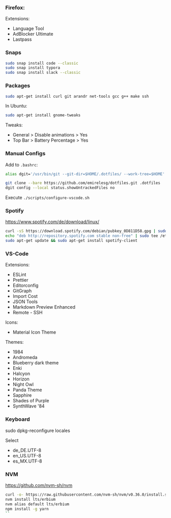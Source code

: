 ### Firefox:

Extensions:
- Language Tool
- AdBlocker Ultimate
- Lastpass

### Snaps

```bash
sudo snap install code --classic
sudo snap install typora
sudo snap install slack --classic
```

### Packages

```bash
sudo apt-get install curl git arandr net-tools gcc g++ make ssh
```

In Ubuntu:
```bash
sudo apt-get install gnome-tweaks
```

Tweaks:
- General > Disable animations > Yes
- Top Bar > Battery Percentage > Yes

### Manual Configs

Add to `.bashrc`: 

```bash
alias dgit='/usr/bin/git --git-dir=$HOME/.dotfiles/ --work-tree=$HOME'
```

```bash
git clone --bare https://github.com/emirelesg/dotfiles.git .dotfiles
dgit config --local status.showUntrackedFiles no
```

Execute `./scripts/configure-vscode.sh`

### Spotify

https://www.spotify.com/de/download/linux/

```bash
curl -sS https://download.spotify.com/debian/pubkey_0D811D58.gpg | sudo apt-key add - 
echo "deb http://repository.spotify.com stable non-free" | sudo tee /etc/apt/sources.list.d/spotify.list
sudo apt-get update && sudo apt-get install spotify-client
```

### VS-Code

Extensions:
- ESLint
- Prettier
- Editorconfig
- GitGraph
- Import Cost
- JSON Tools
- Markdown Preview Enhanced
- Remote - SSH

Icons:
- Material Icon Theme

Themes:
- 1984
- Andromeda
- Blueberry dark theme
- Enki
- Halcyon
- Horizon
- Night Owl
- Panda Theme
- Sapphire
- Shades of Purple
- SynthWave '84

### Keyboard

sudo dpkg-reconfigure locales

Select
- de_DE.UTF-8
- en_US.UTF-8
- es_MX.UTF-8

### NVM

https://github.com/nvm-sh/nvm

```bash
curl -o- https://raw.githubusercontent.com/nvm-sh/nvm/v0.36.0/install.sh | bash
nvm install lts/erbium
nvm alias default lts/erbium
npm install -g yarn
``


